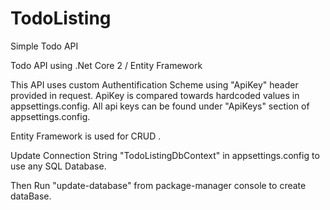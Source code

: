 # TodoListing
Simple Todo API

Todo API using .Net Core 2 / Entity Framework

This API uses custom Authentification Scheme using "ApiKey" header provided in request.
ApiKey is compared towards hardcoded values in appsettings.config.
All api keys can be found under "ApiKeys" section of appsettings.config.

Entity Framework is used for CRUD .

Update Connection String "TodoListingDbContext" in appsettings.config to use any SQL Database.

Then Run "update-database" from package-manager console to create dataBase.



